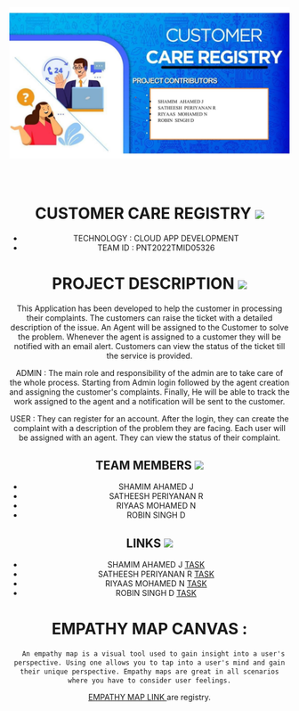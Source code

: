 <br>
<div align="center">
 <h1 align="fill" >
 <img src="https://github.com/IBM-EPBL/IBM-Project-9334-1658995048/blob/main/CUSTOMER.jpg" />
</h1>
<br/>

# CUSTOMER CARE REGISTRY <img src="https://media1.giphy.com/media/QC7U8wp3Td0FOogtgN/giphy.gif?cid=790b76114d358e1930e05c1faf6f0f0eb3269bd1220a8644&rid=giphy.gif&ct=s" width=35px>

- TECHNOLOGY : CLOUD APP DEVELOPMENT
- TEAM ID    : PNT2022TMID05326

# PROJECT DESCRIPTION <img src="https://media3.giphy.com/media/bBqYdhH60AeETUz0du/giphy.gif?cid=ecf05e47xhjiyljcwf6w0opc1rwtp1yrgg4dz5flq62rmx5h&rid=giphy.gif&ct=s" width=35px>

This Application has been developed to help the customer in processing their complaints.  The customers can raise the ticket with a detailed description of the issue.  An Agent will be assigned to the Customer to solve the problem.  Whenever the agent is assigned to a customer they will be notified with an email alert.  Customers can view the status of the ticket till the service is provided.

 ADMIN :
 The main role and responsibility of the admin are to take care of the whole process.  Starting from Admin login followed by the agent creation and assigning the customer's complaints.  Finally, He will be able to track the work assigned to the agent and a notification will be sent to the customer.

 USER :
 They can register for an account.  After the login, they can create the complaint with a description of the problem they are facing.  Each user will be assigned with an agent.  They can view the status of their complaint.

## TEAM MEMBERS <img src="https://media0.giphy.com/media/kSO8h7MGiPcMaSv25r/giphy.gif?cid=ecf05e47cxy9v8yp7ki1hxkd47qsstzqgxb2b394pykovnox&rid=giphy.gif&ct=s" width=35px>
- SHAMIM AHAMED J
- SATHEESH PERIYANAN R   
- RIYAAS MOHAMED N
- ROBIN SINGH D

## LINKS <img src="https://media0.giphy.com/media/z49wVcqTT5SMudT983/giphy.gif?cid=ecf05e47mwmeatdc78osldmkda4nldxxu3m2t3l3ldsmxpn4&rid=giphy.gif&ct=s" width=35px>
- SHAMIM AHAMED J           [TASK](https://github.com/IBM-EPBL/IBM-Project-9334-1658995048/tree/main/ASSIGNMENT/TEAM%20LEAD)
- SATHEESH PERIYANAN R   [TASK](https://github.com/IBM-EPBL/IBM-Project-9334-1658995048/tree/main/ASSIGNMENT/TEAM%20MEMBER%201)
- RIYAAS MOHAMED N [TASK](https://github.com/IBM-EPBL/IBM-Project-9334-1658995048/tree/main/ASSIGNMENT/TEAM%20MEMBER%202)
- ROBIN SINGH D      [TASK](https://github.com/IBM-EPBL/IBM-Project-9334-1658995048/tree/main/ASSIGNMENT/TEAM%20MEMBER%203)




# EMPATHY MAP CANVAS :
      An empathy map is a visual tool used to gain insight into a user's perspective. Using one allows you to tap into a user's mind and gain their unique perspective. Empathy maps are great in all scenarios where you have to consider user feelings.


[EMPATHY MAP LINK ](https://github.com/IBM-EPBL/IBM-Project-8866-1658935657/blob/main/Empathy%20Map%20Canvas.pdf)are registry.
